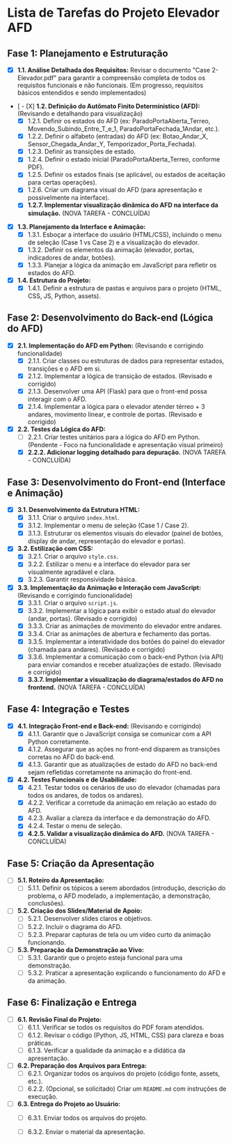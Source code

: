 # Lista de Tarefas do Projeto Elevador AFD

## Fase 1: Planejamento e Estruturação

- [X] **1.1. Análise Detalhada dos Requisitos:** Revisar o documento "Case 2- Elevador.pdf" para garantir a compreensão completa de todos os requisitos funcionais e não funcionais. (Em progresso, requisitos básicos entendidos e sendo implementados)
- [ - [X] **1.2. Definição do Autômato Finito Determinístico (AFD):** (Revisando e detalhando para visualização)
    - [X] 1.2.1. Definir os estados do AFD (ex: ParadoPortaAberta_Terreo, Movendo_Subindo_Entre_T_e_1, ParadoPortaFechada_1Andar, etc.).
    - [X] 1.2.2. Definir o alfabeto (entradas) do AFD (ex: Botao_Andar_X, Sensor_Chegada_Andar_Y, Temporizador_Porta_Fechada).
    - [X] 1.2.3. Definir as transições de estado.
    - [X] 1.2.4. Definir o estado inicial (ParadoPortaAberta_Terreo, conforme PDF).
    - [X] 1.2.5. Definir os estados finais (se aplicável, ou estados de aceitação para certas operações).
    - [X] 1.2.6. Criar um diagrama visual do AFD (para apresentação e possivelmente na interface).
    - [X] **1.2.7. Implementar visualização dinâmica do AFD na interface da simulação.** (NOVA TAREFA - CONCLUÍDA)
- [X] **1.3. Planejamento da Interface e Animação:**
    - [X] 1.3.1. Esboçar a interface do usuário (HTML/CSS), incluindo o menu de seleção (Case 1 vs Case 2) e a visualização do elevador.
    - [X] 1.3.2. Definir os elementos da animação (elevador, portas, indicadores de andar, botões).
    - [X] 1.3.3. Planejar a lógica da animação em JavaScript para refletir os estados do AFD.
- [X] **1.4. Estrutura do Projeto:**
    - [X] 1.4.1. Definir a estrutura de pastas e arquivos para o projeto (HTML, CSS, JS, Python, assets).

## Fase 2: Desenvolvimento do Back-end (Lógica do AFD)

- [X] **2.1. Implementação do AFD em Python:** (Revisando e corrigindo funcionalidade)
    - [X] 2.1.1. Criar classes ou estruturas de dados para representar estados, transições e o AFD em si.
    - [X] 2.1.2. Implementar a lógica de transição de estados. (Revisado e corrigido)
    - [X] 2.1.3. Desenvolver uma API (Flask) para que o front-end possa interagir com o AFD.
    - [X] 2.1.4. Implementar a lógica para o elevador atender térreo + 3 andares, movimento linear, e controle de portas. (Revisado e corrigido)
- [X] **2.2. Testes da Lógica do AFD:**
    - [ ] 2.2.1. Criar testes unitários para a lógica do AFD em Python. (Pendente - Foco na funcionalidade e apresentação visual primeiro)
    - [X] **2.2.2. Adicionar logging detalhado para depuração.** (NOVA TAREFA - CONCLUÍDA)

## Fase 3: Desenvolvimento do Front-end (Interface e Animação)

- [X] **3.1. Desenvolvimento da Estrutura HTML:**
    - [X] 3.1.1. Criar o arquivo `index.html`.
    - [X] 3.1.2. Implementar o menu de seleção (Case 1 / Case 2).
    - [X] 3.1.3. Estruturar os elementos visuais do elevador (painel de botões, display de andar, representação do elevador e portas).
- [X] **3.2. Estilização com CSS:**
    - [X] 3.2.1. Criar o arquivo `style.css`.
    - [X] 3.2.2. Estilizar o menu e a interface do elevador para ser visualmente agradável e clara.
    - [X] 3.2.3. Garantir responsividade básica.
- [X] **3.3. Implementação da Animação e Interação com JavaScript:** (Revisando e corrigindo funcionalidade)
    - [X] 3.3.1. Criar o arquivo `script.js`.
    - [X] 3.3.2. Implementar a lógica para exibir o estado atual do elevador (andar, portas). (Revisado e corrigido)
    - [X] 3.3.3. Criar as animações de movimento do elevador entre andares.
    - [X] 3.3.4. Criar as animações de abertura e fechamento das portas.
    - [X] 3.3.5. Implementar a interatividade dos botões do painel do elevador (chamada para andares). (Revisado e corrigido)
    - [X] 3.3.6. Implementar a comunicação com o back-end Python (via API) para enviar comandos e receber atualizações de estado. (Revisado e corrigido)
    - [X] **3.3.7. Implementar a visualização do diagrama/estados do AFD no frontend.** (NOVA TAREFA - CONCLUÍDA)

## Fase 4: Integração e Testes

- [X] **4.1. Integração Front-end e Back-end:** (Revisando e corrigindo)
    - [X] 4.1.1. Garantir que o JavaScript consiga se comunicar com a API Python corretamente.
    - [X] 4.1.2. Assegurar que as ações no front-end disparem as transições corretas no AFD do back-end.
    - [X] 4.1.3. Garantir que as atualizações de estado do AFD no back-end sejam refletidas corretamente na animação do front-end.
- [X] **4.2. Testes Funcionais e de Usabilidade:**
    - [X] 4.2.1. Testar todos os cenários de uso do elevador (chamadas para todos os andares, de todos os andares).
    - [X] 4.2.2. Verificar a corretude da animação em relação ao estado do AFD.
    - [X] 4.2.3. Avaliar a clareza da interface e da demonstração do AFD.
    - [X] 4.2.4. Testar o menu de seleção.
    - [X] **4.2.5. Validar a visualização dinâmica do AFD.** (NOVA TAREFA - CONCLUÍDA)

## Fase 5: Criação da Apresentação

- [ ] **5.1. Roteiro da Apresentação:**
    - [ ] 5.1.1. Definir os tópicos a serem abordados (introdução, descrição do problema, o AFD modelado, a implementação, a demonstração, conclusões).
- [ ] **5.2. Criação dos Slides/Material de Apoio:**
    - [ ] 5.2.1. Desenvolver slides claros e objetivos.
    - [ ] 5.2.2. Incluir o diagrama do AFD.
    - [ ] 5.2.3. Preparar capturas de tela ou um vídeo curto da animação funcionando.
- [ ] **5.3. Preparação da Demonstração ao Vivo:**
    - [ ] 5.3.1. Garantir que o projeto esteja funcional para uma demonstração.
    - [ ] 5.3.2. Praticar a apresentação explicando o funcionamento do AFD e da animação.

## Fase 6: Finalização e Entrega

- [ ] **6.1. Revisão Final do Projeto:**
    - [ ] 6.1.1. Verificar se todos os requisitos do PDF foram atendidos.
    - [ ] 6.1.2. Revisar o código (Python, JS, HTML, CSS) para clareza e boas práticas.
    - [ ] 6.1.3. Verificar a qualidade da animação e a didática da apresentação.
- [ ] **6.2. Preparação dos Arquivos para Entrega:**
    - [ ] 6.2.1. Organizar todos os arquivos do projeto (código fonte, assets, etc.).
    - [ ] 6.2.2. (Opcional, se solicitado) Criar um `README.md` com instruções de execução.
- [ ] **6.3. Entrega do Projeto ao Usuário:**
    - [ ] 6.3.1. Enviar todos os arquivos do projeto.
    - [ ] 6.3.2. Enviar o material da apresentação.



